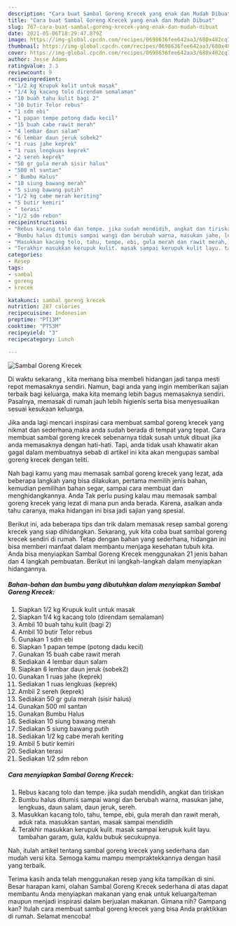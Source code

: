 ```yaml
---
description: "Cara buat Sambal Goreng Krecek yang enak dan Mudah Dibuat"
title: "Cara buat Sambal Goreng Krecek yang enak dan Mudah Dibuat"
slug: 767-cara-buat-sambal-goreng-krecek-yang-enak-dan-mudah-dibuat
date: 2021-05-06T18:29:47.879Z
image: https://img-global.cpcdn.com/recipes/0698636fee642aa3/680x482cq70/sambal-goreng-krecek-foto-resep-utama.jpg
thumbnail: https://img-global.cpcdn.com/recipes/0698636fee642aa3/680x482cq70/sambal-goreng-krecek-foto-resep-utama.jpg
cover: https://img-global.cpcdn.com/recipes/0698636fee642aa3/680x482cq70/sambal-goreng-krecek-foto-resep-utama.jpg
author: Jesse Adams
ratingvalue: 3.3
reviewcount: 9
recipeingredient:
- "1/2 kg Krupuk kulit untuk masak"
- "1/4 kg kacang tolo direndam semalaman"
- "10 buah tahu kulit bagi 2"
- "10 butir Telor rebus"
- "1 sdm ebi"
- "1 papan tempe potong dadu kecil"
- "15 buah cabe rawit merah"
- "4 lembar daun salam"
- "6 lembar daun jeruk sobek2"
- "1 ruas jahe keprek"
- "1 ruas lengkuas keprek"
- "2 sereh keprek"
- "50 gr gula merah sisir halus"
- "500 ml santan"
- " Bumbu Halus"
- "10 siung bawang merah"
- "5 siung bawang putih"
- "1/2 kg cabe merah keriting"
- "5 butir kemiri"
- " terasi"
- "1/2 sdm rebon"
recipeinstructions:
- "Rebus kacang tolo dan tempe. jika sudah mendidih, angkat dan tiriskan"
- "Bumbu halus ditumis sampai wangi dan berubah warna, masukan jahe, lengkuas, daun salam, daun jeruk, sereh."
- "Masukkan kacang tolo, tahu, tempe, ebi, gula merah dan rawit merah, aduk rata. masukkan santan, masak sampai mendidih"
- "Terakhir masukkan kerupuk kulit. masak sampai kerupuk kulit layu. tambahan garam, gula, kaldu bubuk secukupnya."
categories:
- Resep
tags:
- sambal
- goreng
- krecek

katakunci: sambal goreng krecek 
nutrition: 287 calories
recipecuisine: Indonesian
preptime: "PT13M"
cooktime: "PT53M"
recipeyield: "3"
recipecategory: Lunch

---
```



![Sambal Goreng Krecek](https://img-global.cpcdn.com/recipes/0698636fee642aa3/680x482cq70/sambal-goreng-krecek-foto-resep-utama.jpg)

Di waktu  sekarang , kita memang bisa membeli hidangan jadi tanpa mesti repot memasaknya sendiri. Namun, bagi anda yang ingin memberikan sajian terbaik bagi keluarga, maka kita memang lebih bagus memasaknya sendiri. Pasalnya, memasak di rumah jauh lebih higienis serta bisa menyesuaikan sesuai kesukaan keluarga.

Jika anda lagi mencari inspirasi cara membuat sambal goreng krecek yang nikmat dan sederhana,maka anda sudah berada di tempat yang tepat. Cara membuat sambal goreng krecek  sebenarnya tidak susah untuk dibuat jika anda memasaknya dengan hati-hati. Tapi, anda tidak usah khawatir akan gagal dalam membuatnya 
sebab di artikel ini kita akan mengupas sambal goreng krecek dengan teliti.  



Nah bagi kamu yang mau memasak sambal goreng krecek yang lezat, ada beberapa langkah yang bisa dilakukan, pertama memilih jenis bahan, kemudian pemilihan bahan segar, sampai cara membuat dan menghidangkannya. Anda Tak perlu pusing kalau mau memasak sambal goreng krecek yang lezat di mana pun anda berada. Karena, asalkan anda  tahu caranya, maka hidangan ini bisa jadi sajian yang spesial.

Berikut ini, ada beberapa tips dan trik dalam memasak resep sambal goreng krecek yang siap dihidangkan. Sekarang, yuk kita coba buat sambal goreng krecek sendiri di rumah. Tetap dengan bahan yang sederhana, hidangan ini bisa memberi manfaat dalam membantu menjaga kesehatan tubuh kita. Anda bisa menyiapkan Sambal Goreng Krecek menggunakan 21 jenis bahan dan 4 langkah pembuatan. Berikut ini langkah-langkah dalam menyiapkan hidangannya.

<!--inarticleads1-->

##### Bahan-bahan dan bumbu yang dibutuhkan dalam menyiapkan Sambal Goreng Krecek:

1. Siapkan 1/2 kg Krupuk kulit untuk masak
1. Siapkan 1/4 kg kacang tolo (direndam semalaman)
1. Ambil 10 buah tahu kulit (bagi 2)
1. Ambil 10 butir Telor rebus
1. Gunakan 1 sdm ebi
1. Siapkan 1 papan tempe (potong dadu kecil)
1. Gunakan 15 buah cabe rawit merah
1. Sediakan 4 lembar daun salam
1. Siapkan 6 lembar daun jeruk (sobek2)
1. Gunakan 1 ruas jahe (keprek)
1. Sediakan 1 ruas lengkuas (keprek)
1. Ambil 2 sereh (keprek)
1. Sediakan 50 gr gula merah (sisir halus)
1. Gunakan 500 ml santan
1. Gunakan  Bumbu Halus
1. Sediakan 10 siung bawang merah
1. Sediakan 5 siung bawang putih
1. Sediakan 1/2 kg cabe merah keriting
1. Ambil 5 butir kemiri
1. Sediakan  terasi
1. Sediakan 1/2 sdm rebon




<!--inarticleads2-->

##### Cara menyiapkan Sambal Goreng Krecek:

1. Rebus kacang tolo dan tempe. jika sudah mendidih, angkat dan tiriskan
1. Bumbu halus ditumis sampai wangi dan berubah warna, masukan jahe, lengkuas, daun salam, daun jeruk, sereh.
1. Masukkan kacang tolo, tahu, tempe, ebi, gula merah dan rawit merah, aduk rata. masukkan santan, masak sampai mendidih
1. Terakhir masukkan kerupuk kulit. masak sampai kerupuk kulit layu. tambahan garam, gula, kaldu bubuk secukupnya.




Nah, itulah artikel tentang  sambal goreng krecek  yang sederhana dan mudah versi kita. Semoga kamu mampu mempraktekkannya dengan hasil yang terbaik. 

Terima kasih anda telah menggunakan resep yang kita tampilkan di sini. Besar harapan kami, olahan  Sambal Goreng Krecek sederhana di atas dapat membantu Anda menyiapkan makanan yang enak untuk keluarga/teman maupun menjadi inspirasi dalam berjualan makanan. Gimana nih? Gampang kan? Itulah cara membuat sambal goreng krecek yang bisa Anda praktikkan di rumah. Selamat mencoba!


